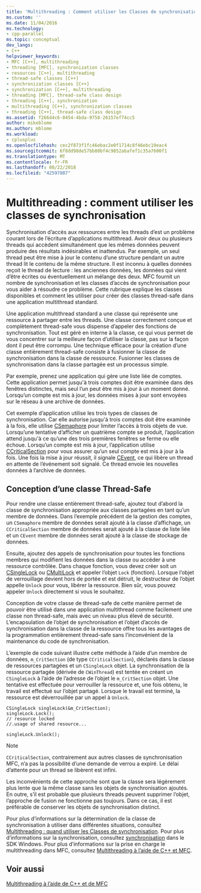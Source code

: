 ```yaml
---
title: 'Multithreading : Comment utiliser les Classes de synchronisation | Microsoft Docs'
ms.custom: ''
ms.date: 11/04/2016
ms.technology:
- cpp-parallel
ms.topic: conceptual
dev_langs:
- C++
helpviewer_keywords:
- MFC [C++], multithreading
- threading [MFC], synchronization classes
- resources [C++], multithreading
- thread-safe classes [C++]
- synchronization classes [C++]
- synchronization [C++], multithreading
- threading [MFC], thread-safe class design
- threading [C++], synchronization
- multithreading [C++], synchronization classes
- threading [C++], thread-safe class design
ms.assetid: f266d4c6-0454-4bda-9758-26157ef74cc5
author: mikeblome
ms.author: mblome
ms.workload:
- cplusplus
ms.openlocfilehash: cec2f873f1fc46ebac2e0f1714c8f46ebc10eac4
ms.sourcegitcommit: 6f8dd98de57bb80bf4c9852abafef1c35a7600f1
ms.translationtype: MT
ms.contentlocale: fr-FR
ms.lasthandoff: 08/22/2018
ms.locfileid: "42597887"
---
```

# <a name="multithreading-how-to-use-the-synchronization-classes"></a>Multithreading : comment utiliser les classes de synchronisation
Synchronisation d’accès aux ressources entre les threads d’est un problème courant lors de l’écriture d’applications multithread. Avoir deux ou plusieurs threads qui accèdent simultanément que les mêmes données peuvent produire des résultats indésirables et inattendus. Par exemple, un seul thread peut être mise à jour le contenu d’une structure pendant un autre thread lit le contenu de la même structure. Il est inconnu à quelles données reçoit le thread de lecture : les anciennes données, les données qui vient d’être écrites ou éventuellement un mélange des deux. MFC fournit un nombre de synchronisation et les classes d’accès de synchronisation pour vous aider à résoudre ce problème. Cette rubrique explique les classes disponibles et comment les utiliser pour créer des classes thread-safe dans une application multithread standard.  
  
Une application multithread standard a une classe qui représente une ressource à partager entre les threads. Une classe correctement conçue et complètement thread-safe vous dispense d’appeler des fonctions de synchronisation. Tout est géré en interne à la classe, ce qui vous permet de vous concentrer sur la meilleure façon d’utiliser la classe, pas sur la façon dont il peut être corrompu. Une technique efficace pour la création d’une classe entièrement thread-safe consiste à fusionner la classe de synchronisation dans la classe de ressource. Fusionner les classes de synchronisation dans la classe partagée est un processus simple.  
  
Par exemple, prenez une application qui gère une liste liée de comptes. Cette application permet jusqu'à trois comptes doit être examinée dans des fenêtres distinctes, mais seul l’un peut être mis à jour à un moment donné. Lorsqu’un compte est mis à jour, les données mises à jour sont envoyées sur le réseau à une archive de données.  
  
Cet exemple d’application utilise les trois types de classes de synchronisation. Car elle autorise jusqu'à trois comptes doit être examinée à la fois, elle utilise [CSemaphore](../mfc/reference/csemaphore-class.md) pour limiter l’accès à trois objets de vue. Lorsqu’une tentative d’afficher un quatrième compte se produit, l’application attend jusqu'à ce qu’une des trois premières fenêtres se ferme ou elle échoue. Lorsqu’un compte est mis à jour, l’application utilise [CCriticalSection](../mfc/reference/ccriticalsection-class.md) pour vous assurer qu’un seul compte est mis à jour à la fois. Une fois la mise à jour réussit, il signale [CEvent](../mfc/reference/cevent-class.md), ce qui libère un thread en attente de l’événement soit signalé. Ce thread envoie les nouvelles données à l’archive de données.  
  
##  <a name="_mfc_designing_a_thread.2d.safe_class"></a> Conception d’une classe Thread-Safe  
 
Pour rendre une classe entièrement thread-safe, ajoutez tout d’abord la classe de synchronisation appropriée aux classes partagées en tant qu’un membre de données. Dans l’exemple précédent de la gestion des comptes, un `CSemaphore` membre de données serait ajouté à la classe d’affichage, un `CCriticalSection` membre de données serait ajouté à la classe de liste liée et un `CEvent` membre de données serait ajouté à la classe de stockage de données.  
  
Ensuite, ajoutez des appels de synchronisation pour toutes les fonctions membres qui modifient les données dans la classe ou accéder à une ressource contrôlée. Dans chaque fonction, vous devez créer soit un [CSingleLock](../mfc/reference/csinglelock-class.md) ou [CMultiLock](../mfc/reference/cmultilock-class.md) et appeler l’objet `Lock` (fonction). Lorsque l’objet de verrouillage devient hors de portée et est détruit, le destructeur de l’objet appelle `Unlock` pour vous, libérer la ressource. Bien sûr, vous pouvez appeler `Unlock` directement si vous le souhaitez.  
  
Conception de votre classe de thread-safe de cette manière permet de pouvoir être utilisé dans une application multithread comme facilement une classe non thread-safe, mais avec un niveau plus élevé de sécurité. L’encapsulation de l’objet de synchronisation et l’objet d’accès de synchronisation dans la classe de la ressource offre tous les avantages de la programmation entièrement thread-safe sans l’inconvénient de la maintenance du code de synchronisation.  
  
L’exemple de code suivant illustre cette méthode à l’aide d’un membre de données, `m_CritSection` (de type `CCriticalSection`), déclarés dans la classe de ressources partagées et un `CSingleLock` objet. La synchronisation de la ressource partagée (dérivée de `CWinThread`) est tentée en créant un `CSingleLock` à l’aide de l’adresse de l’objet le `m_CritSection` objet. Une tentative est effectuée pour verrouiller la ressource et, une fois obtenu, le travail est effectué sur l’objet partagé. Lorsque le travail est terminé, la ressource est déverrouillée par un appel à `Unlock`.  
  
```  
CSingleLock singleLock(&m_CritSection);  
singleLock.Lock();  
// resource locked  
//.usage of shared resource...  
  
singleLock.Unlock();  
```  
  
> [!NOTE]
> `CCriticalSection`, contrairement aux autres classes de synchronisation MFC, n’a pas la possibilité d’une demande de verrou a expiré. Le délai d’attente pour un thread se libèrent est infini.  
  
Les inconvénients de cette approche sont que la classe sera légèrement plus lente que la même classe sans les objets de synchronisation ajoutés. En outre, s’il est probable que plusieurs threads peuvent supprimer l’objet, l’approche de fusion ne fonctionne pas toujours. Dans ce cas, il est préférable de conserver les objets de synchronisation distinct.  
  
Pour plus d’informations sur la détermination de la classe de synchronisation à utiliser dans différentes situations, consultez [Multithreading : quand utiliser les Classes de synchronisation](../parallel/multithreading-when-to-use-the-synchronization-classes.md). Pour plus d’informations sur la synchronisation, consultez [synchronisation](http://msdn.microsoft.com/library/windows/desktop/ms686353) dans le SDK Windows. Pour plus d’informations sur la prise en charge le multithreading dans MFC, consultez [Multithreading à l’aide de C++ et MFC](../parallel/multithreading-with-cpp-and-mfc.md).  
  
## <a name="see-also"></a>Voir aussi  
 
[Multithreading à l’aide de C++ et de MFC](../parallel/multithreading-with-cpp-and-mfc.md)